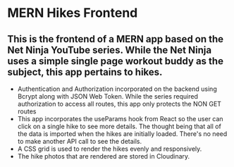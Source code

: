 # MERN Hikes Frontend

## This is the frontend of a MERN app based on the Net Ninja YouTube series. While the Net Ninja uses a simple single page workout buddy as the subject, this app pertains to hikes.
- Authentication and Authorization incorporated on the backend using Bcrypt along with JSON Web Token. While the series required authorization to access all routes, this app only protects the NON GET routes
- This app incorporates the useParams hook from React so the user can click on a single hike to see more details. The thought being that all of the data is imported when the hikes are initially loaded. There's no need to make another API call to see the details.
- A CSS grid is used to render the hikes evenly and responsively.
- The hike photos that are rendered are stored in Cloudinary.
